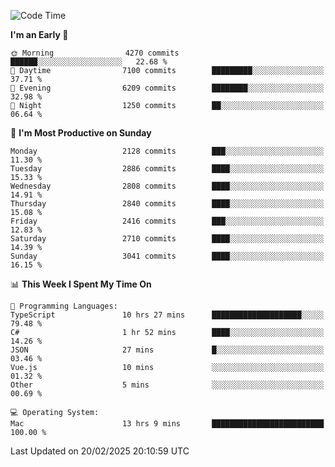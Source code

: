 <!--START_SECTION:waka-->
![Code Time](http://img.shields.io/badge/Code%20Time-4%2C845%20hrs%2042%20mins-blue)

**I'm an Early 🐤** 

```text
🌞 Morning                4270 commits        ██████░░░░░░░░░░░░░░░░░░░   22.68 % 
🌆 Daytime                7100 commits        █████████░░░░░░░░░░░░░░░░   37.71 % 
🌃 Evening                6209 commits        ████████░░░░░░░░░░░░░░░░░   32.98 % 
🌙 Night                  1250 commits        ██░░░░░░░░░░░░░░░░░░░░░░░   06.64 % 
```
📅 **I'm Most Productive on Sunday** 

```text
Monday                   2128 commits        ███░░░░░░░░░░░░░░░░░░░░░░   11.30 % 
Tuesday                  2886 commits        ████░░░░░░░░░░░░░░░░░░░░░   15.33 % 
Wednesday                2808 commits        ████░░░░░░░░░░░░░░░░░░░░░   14.91 % 
Thursday                 2840 commits        ████░░░░░░░░░░░░░░░░░░░░░   15.08 % 
Friday                   2416 commits        ███░░░░░░░░░░░░░░░░░░░░░░   12.83 % 
Saturday                 2710 commits        ████░░░░░░░░░░░░░░░░░░░░░   14.39 % 
Sunday                   3041 commits        ████░░░░░░░░░░░░░░░░░░░░░   16.15 % 
```


📊 **This Week I Spent My Time On** 

```text
💬 Programming Languages: 
TypeScript               10 hrs 27 mins      ████████████████████░░░░░   79.48 % 
C#                       1 hr 52 mins        ████░░░░░░░░░░░░░░░░░░░░░   14.26 % 
JSON                     27 mins             █░░░░░░░░░░░░░░░░░░░░░░░░   03.46 % 
Vue.js                   10 mins             ░░░░░░░░░░░░░░░░░░░░░░░░░   01.32 % 
Other                    5 mins              ░░░░░░░░░░░░░░░░░░░░░░░░░   00.69 % 

💻 Operating System: 
Mac                      13 hrs 9 mins       █████████████████████████   100.00 % 
```


 Last Updated on 20/02/2025 20:10:59 UTC
<!--END_SECTION:waka-->
